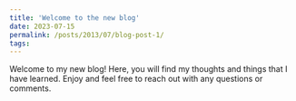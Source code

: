 ```yaml
---
title: 'Welcome to the new blog'
date: 2023-07-15
permalink: /posts/2013/07/blog-post-1/
tags:
---
```

Welcome to my new blog! Here, you will find my thoughts and things that I have learned. Enjoy and feel free to reach out with any questions or comments. 
